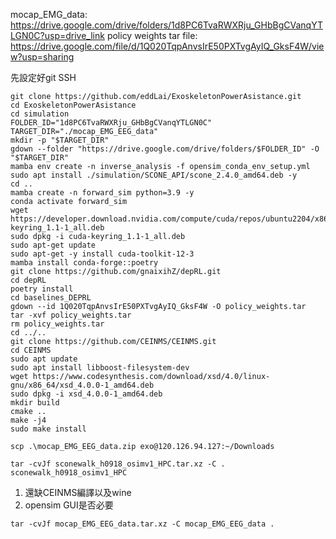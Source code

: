 mocap_EMG_data: https://drive.google.com/drive/folders/1d8PC6TvaRWXRju_GHbBgCVanqYTLGN0C?usp=drive_link
policy weights tar file: https://drive.google.com/file/d/1Q020TqpAnvsIrE50PXTvgAyIQ_GksF4W/view?usp=sharing

先設定好git SSH
```
git clone https://github.com/eddLai/ExoskeletonPowerAsistance.git
cd ExoskeletonPowerAsistance
cd simulation
FOLDER_ID="1d8PC6TvaRWXRju_GHbBgCVanqYTLGN0C" TARGET_DIR="./mocap_EMG_EEG_data"
mkdir -p "$TARGET_DIR"
gdown --folder "https://drive.google.com/drive/folders/$FOLDER_ID" -O "$TARGET_DIR"
mamba env create -n inverse_analysis -f opensim_conda_env_setup.yml
sudo apt install ./simulation/SCONE_API/scone_2.4.0_amd64.deb -y
cd ..
mamba create -n forward_sim python=3.9 -y
conda activate forward_sim
wget https://developer.download.nvidia.com/compute/cuda/repos/ubuntu2204/x86_64/cuda-keyring_1.1-1_all.deb
sudo dpkg -i cuda-keyring_1.1-1_all.deb
sudo apt-get update
sudo apt-get -y install cuda-toolkit-12-3
mamba install conda-forge::poetry
git clone https://github.com/gnaixihZ/depRL.git
cd depRL
poetry install
cd baselines_DEPRL
gdown --id 1Q020TqpAnvsIrE50PXTvgAyIQ_GksF4W -O policy_weights.tar
tar -xvf policy_weights.tar
rm policy_weights.tar
cd ../..
git clone https://github.com/CEINMS/CEINMS.git
cd CEINMS
sudo apt update
sudo apt install libboost-filesystem-dev
wget https://www.codesynthesis.com/download/xsd/4.0/linux-gnu/x86_64/xsd_4.0.0-1_amd64.deb
sudo dpkg -i xsd_4.0.0-1_amd64.deb
mkdir build
cmake ..
make -j4
sudo make install
```

`scp .\mocap_EMG_EEG_data.zip exo@120.126.94.127:~/Downloads`

`tar -cvJf sconewalk_h0918_osimv1_HPC.tar.xz -C . sconewalk_h0918_osimv1_HPC`

1. 還缺CEINMS編譯以及wine
2. opensim GUI是否必要


`tar -cvJf mocap_EMG_EEG_data.tar.xz -C mocap_EMG_EEG_data .`